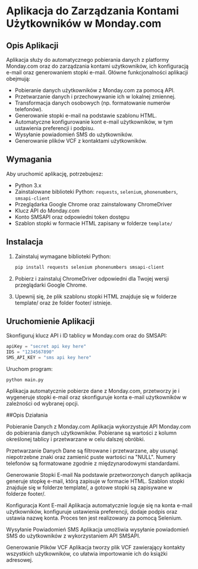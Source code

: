 # Aplikacja do Zarządzania Kontami Użytkowników w Monday.com

## Opis Aplikacji

Aplikacja służy do automatycznego pobierania danych z platformy Monday.com oraz do zarządzania kontami użytkowników, ich konfiguracją e-mail oraz generowaniem stopki e-mail. Główne funkcjonalności aplikacji obejmują:

- Pobieranie danych użytkowników z Monday.com za pomocą API.
- Przetwarzanie danych i przechowywanie ich w lokalnej zmiennej.
- Transformacja danych osobowych (np. formatowanie numerów telefonów).
- Generowanie stopki e-mail na podstawie szablonu HTML.
- Automatyczne konfigurowanie kont e-mail użytkowników, w tym ustawienia preferencji i podpisu.
- Wysyłanie powiadomień SMS do użytkowników.
- Generowanie plików VCF z kontaktami użytkowników.

## Wymagania

Aby uruchomić aplikację, potrzebujesz:

- Python 3.x
- Zainstalowane biblioteki Python: `requests`, `selenium`, `phonenumbers`, `smsapi-client`
- Przeglądarka Google Chrome oraz zainstalowany ChromeDriver
- Klucz API do Monday.com
- Konto SMSAPI oraz odpowiedni token dostępu
- Szablon stopki w formacie HTML zapisany w folderze `template/`

## Instalacja

1. Zainstaluj wymagane biblioteki Python:
   ```bash
   pip install requests selenium phonenumbers smsapi-client
   ```
2. Pobierz i zainstaluj ChromeDriver odpowiedni dla Twojej wersji przeglądarki Google Chrome.

3. Upewnij się, że plik szablonu stopki HTML znajduje się w folderze template/ oraz że folder footer/ istnieje.

## Uruchomienie Aplikacji

Skonfiguruj klucz API i ID tablicy w Monday.com oraz do SMSAPI:

```python
apiKey = "secret api key here"
IDS = "1234567890"
SMS_API_KEY = "sms api key here"
```

Uruchom program:
```bath
python main.py
```

Aplikacja automatycznie pobierze dane z Monday.com, przetworzy je i wygeneruje stopki e-mail oraz skonfiguruje konta e-mail użytkowników w zależności od wybranej opcji.

##Opis Działania

Pobieranie Danych z Monday.com
Aplikacja wykorzystuje API Monday.com do pobierania danych użytkowników. Pobierane są wartości z kolumn określonej tablicy i przetwarzane w celu dalszej obróbki.

Przetwarzanie Danych
Dane są filtrowane i przetwarzane, aby usunąć niepotrzebne znaki oraz zamienić puste wartości na "NULL". Numery telefonów są formatowane zgodnie z międzynarodowymi standardami.

Generowanie Stopki E-mail
Na podstawie przetworzonych danych aplikacja generuje stopkę e-mail, którą zapisuje w formacie HTML. Szablon stopki znajduje się w folderze template/, a gotowe stopki są zapisywane w folderze footer/.

Konfiguracja Kont E-mail
Aplikacja automatycznie loguje się na konta e-mail użytkowników, konfiguruje ustawienia preferencji, dodaje podpis oraz ustawia nazwę konta. Proces ten jest realizowany za pomocą Selenium.

Wysyłanie Powiadomień SMS
Aplikacja umożliwia wysyłanie powiadomień SMS do użytkowników z wykorzystaniem API SMSAPI.

Generowanie Plików VCF
Aplikacja tworzy plik VCF zawierający kontakty wszystkich użytkowników, co ułatwia importowanie ich do książki adresowej.

